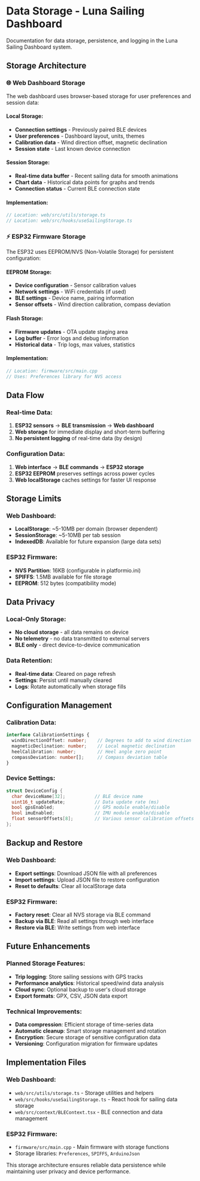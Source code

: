 # Data Storage - Luna Sailing Dashboard

Documentation for data storage, persistence, and logging in the Luna Sailing Dashboard system.

## Storage Architecture

### 🌐 Web Dashboard Storage

The web dashboard uses browser-based storage for user preferences and session data:

#### Local Storage:
- **Connection settings** - Previously paired BLE devices
- **User preferences** - Dashboard layout, units, themes
- **Calibration data** - Wind direction offset, magnetic declination
- **Session state** - Last known device connection

#### Session Storage:
- **Real-time data buffer** - Recent sailing data for smooth animations
- **Chart data** - Historical data points for graphs and trends
- **Connection status** - Current BLE connection state

#### Implementation:
```typescript
// Location: web/src/utils/storage.ts
// Location: web/src/hooks/useSailingStorage.ts
```

### ⚡ ESP32 Firmware Storage

The ESP32 uses EEPROM/NVS (Non-Volatile Storage) for persistent configuration:

#### EEPROM Storage:
- **Device configuration** - Sensor calibration values
- **Network settings** - WiFi credentials (if used)
- **BLE settings** - Device name, pairing information
- **Sensor offsets** - Wind direction calibration, compass deviation

#### Flash Storage:
- **Firmware updates** - OTA update staging area
- **Log buffer** - Error logs and debug information
- **Historical data** - Trip logs, max values, statistics

#### Implementation:
```cpp
// Location: firmware/src/main.cpp
// Uses: Preferences library for NVS access
```

## Data Flow

### Real-time Data:
1. **ESP32 sensors** → **BLE transmission** → **Web dashboard**
2. **Web storage** for immediate display and short-term buffering
3. **No persistent logging** of real-time data (by design)

### Configuration Data:
1. **Web interface** → **BLE commands** → **ESP32 storage**
2. **ESP32 EEPROM** preserves settings across power cycles
3. **Web localStorage** caches settings for faster UI response

## Storage Limits

### Web Dashboard:
- **LocalStorage**: ~5-10MB per domain (browser dependent)
- **SessionStorage**: ~5-10MB per tab session
- **IndexedDB**: Available for future expansion (large data sets)

### ESP32 Firmware:
- **NVS Partition**: 16KB (configurable in platformio.ini)
- **SPIFFS**: 1.5MB available for file storage
- **EEPROM**: 512 bytes (compatibility mode)

## Data Privacy

### Local-Only Storage:
- **No cloud storage** - all data remains on device
- **No telemetry** - no data transmitted to external servers
- **BLE only** - direct device-to-device communication

### Data Retention:
- **Real-time data**: Cleared on page refresh
- **Settings**: Persist until manually cleared
- **Logs**: Rotate automatically when storage fills

## Configuration Management

### Calibration Data:
```typescript
interface CalibrationSettings {
  windDirectionOffset: number;    // Degrees to add to wind direction
  magneticDeclination: number;    // Local magnetic declination
  heelCalibration: number;        // Heel angle zero point
  compassDeviation: number[];     // Compass deviation table
}
```

### Device Settings:
```cpp
struct DeviceConfig {
  char deviceName[32];           // BLE device name
  uint16_t updateRate;           // Data update rate (ms)
  bool gpsEnabled;               // GPS module enable/disable
  bool imuEnabled;               // IMU module enable/disable
  float sensorOffsets[8];        // Various sensor calibration offsets
};
```

## Backup and Restore

### Web Dashboard:
- **Export settings**: Download JSON file with all preferences
- **Import settings**: Upload JSON file to restore configuration
- **Reset to defaults**: Clear all localStorage data

### ESP32 Firmware:
- **Factory reset**: Clear all NVS storage via BLE command
- **Backup via BLE**: Read all settings through web interface
- **Restore via BLE**: Write settings from web interface

## Future Enhancements

### Planned Storage Features:
- **Trip logging**: Store sailing sessions with GPS tracks
- **Performance analytics**: Historical speed/wind data analysis
- **Cloud sync**: Optional backup to user's cloud storage
- **Export formats**: GPX, CSV, JSON data export

### Technical Improvements:
- **Data compression**: Efficient storage of time-series data
- **Automatic cleanup**: Smart storage management and rotation
- **Encryption**: Secure storage of sensitive configuration data
- **Versioning**: Configuration migration for firmware updates

## Implementation Files

### Web Dashboard:
- `web/src/utils/storage.ts` - Storage utilities and helpers
- `web/src/hooks/useSailingStorage.ts` - React hook for sailing data storage
- `web/src/context/BLEContext.tsx` - BLE connection and data management

### ESP32 Firmware:
- `firmware/src/main.cpp` - Main firmware with storage functions
- Storage libraries: `Preferences`, `SPIFFS`, `ArduinoJson`

This storage architecture ensures reliable data persistence while maintaining user privacy and device performance.